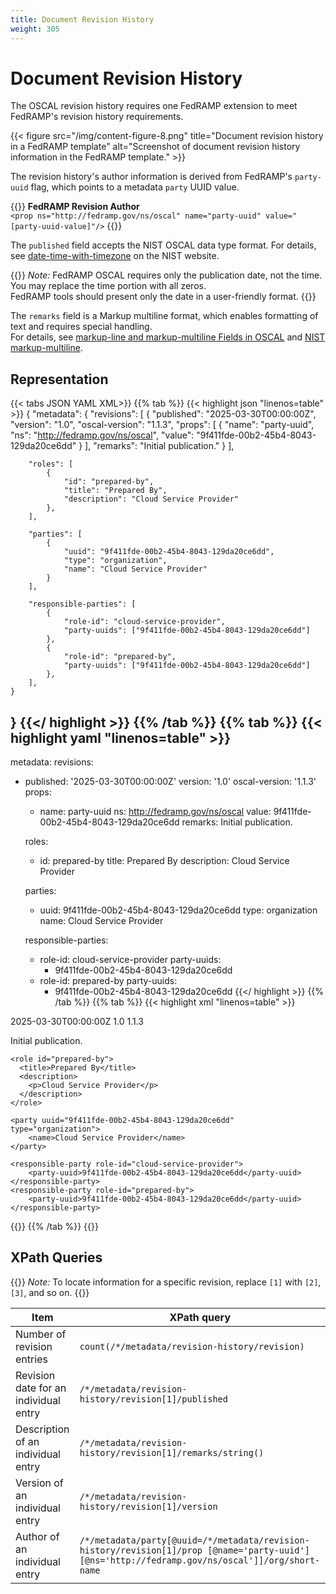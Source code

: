 ```yaml
---
title: Document Revision History
weight: 305
---
```


# Document Revision History

The OSCAL revision history requires one FedRAMP extension to meet FedRAMP's revision history requirements.

{{< figure src="/img/content-figure-8.png" title="Document revision history in a FedRAMP template" alt="Screenshot of document revision history information in the FedRAMP template." >}}

The revision history's author information is derived from FedRAMP's `party-uuid` flag, which points to a metadata `party` UUID value.

{{<callout>}}
**FedRAMP Revision Author** \
`<prop ns="http://fedramp.gov/ns/oscal" name="party-uuid" value="[party-uuid-value]"/>`
{{</callout>}}

The `published` field accepts the NIST OSCAL data type format. For details, see [date-time-with-timezone](https://pages.nist.gov/metaschema/specification/datatypes/#date-time-with-timezone) on the NIST website.

{{<callout>}}
*Note:* FedRAMP OSCAL requires only the publication date, not the time. You may replace the time portion with all zeros.\
FedRAMP tools should present only the date in a user-friendly format.
{{</callout>}}

The `remarks` field is a Markup multiline format, which enables formatting of text and requires special handling.\
For details, see [markup-line and markup-multiline Fields in OSCAL](/documentation/general-concepts/oscal-data-types/#markup-line-and-markup-multiline-fields-in-oscal) 
and [NIST markup-multiline](https://pages.nist.gov/metaschema/specification/datatypes/#markup-multiline).


## Representation

{{< tabs JSON YAML XML>}}
{{% tab %}}
{{< highlight json "linenos=table" >}}
{
    "metadata": {
        "revisions": [
            {
                "published": "2025-03-30T00:00:00Z",
                "version": "1.0",
                "oscal-version": "1.1.3",
                "props": [
                    {
                        "name": "party-uuid",
                        "ns": "http://fedramp.gov/ns/oscal",
                        "value": "9f411fde-00b2-45b4-8043-129da20ce6dd"
                    }
                ],
                "remarks": "Initial publication."
            }
        ],

        "roles": [
            {
                "id": "prepared-by",
                "title": "Prepared By",
                "description": "Cloud Service Provider"
            },
        ],

        "parties": [
            {
                "uuid": "9f411fde-00b2-45b4-8043-129da20ce6dd",
                "type": "organization",
                "name": "Cloud Service Provider"
            }
        ],

        "responsible-parties": [
            {
                "role-id": "cloud-service-provider",
                "party-uuids": ["9f411fde-00b2-45b4-8043-129da20ce6dd"]
            },
            {
                "role-id": "prepared-by",
                "party-uuids": ["9f411fde-00b2-45b4-8043-129da20ce6dd"]
            },
        ],
    }
}
{{</ highlight >}}
{{% /tab %}}
{{% tab %}}
{{< highlight yaml "linenos=table" >}}
---
metadata:
  revisions:
  - published: '2025-03-30T00:00:00Z'
    version: '1.0'
    oscal-version: '1.1.3'
    props:
    - name: party-uuid
      ns: http://fedramp.gov/ns/oscal
      value: 9f411fde-00b2-45b4-8043-129da20ce6dd
    remarks: Initial publication.

    roles:
    - id: prepared-by
      title: Prepared By
      description: Cloud Service Provider

    parties:
    - uuid: 9f411fde-00b2-45b4-8043-129da20ce6dd
      type: organization
      name: Cloud Service Provider

    responsible-parties:
    - role-id: cloud-service-provider
      party-uuids:
      - 9f411fde-00b2-45b4-8043-129da20ce6dd
    - role-id: prepared-by
      party-uuids:
      - 9f411fde-00b2-45b4-8043-129da20ce6dd
{{</ highlight >}}
{{% /tab %}}
{{% tab %}}
{{< highlight xml "linenos=table" >}}
<metadata>
    <revisions>
        <revision>
            <published>2025-03-30T00:00:00Z</published>
            <version>1.0</version>
            <oscal-version>1.1.3</oscal-version>
            <prop ns="http://fedramp.gov/ns/oscal" name="party-uuid" value="9f411fde-00b2-45b4-8043-129da20ce6dd"/>
            <remarks>
                <p>Initial publication.</p>
            </remarks>
        </revision>
    </revisions>

    <role id="prepared-by">
      <title>Prepared By</title>
      <description>
        <p>Cloud Service Provider</p>
      </description>
    </role>

    <party uuid="9f411fde-00b2-45b4-8043-129da20ce6dd" type="organization">
        <name>Cloud Service Provider</name>
    </party>

    <responsible-party role-id="cloud-service-provider">
        <party-uuid>9f411fde-00b2-45b4-8043-129da20ce6dd</party-uuid>
    </responsible-party>
    <responsible-party role-id="prepared-by">
        <party-uuid>9f411fde-00b2-45b4-8043-129da20ce6dd</party-uuid>
    </responsible-party>
</metadata>
{{</ highlight >}}
{{% /tab %}}
{{</ tabs >}}


## XPath Queries

{{<callout>}}
*Note:* To locate information for a specific revision, replace `[1]` with `[2]`, `[3]`, and so on.
{{</callout>}}

| Item                                  | XPath&nbsp;query                                                                                                                                |
| ------------------------------------- | ----------------------------------------------------------------------------------------------------------------------------------------------- |
| Number of revision entries            | `count(/*/metadata/revision-history/revision)`                                                                                                  |
| Revision date for an individual entry | `/*/metadata/revision-history/revision[1]/published`                                                                                            |
| Description of an individual entry    | `/*/metadata/revision-history/revision[1]/remarks/string()`                                                                                     |
| Version of an individual entry        | `/*/metadata/revision-history/revision[1]/version`                                                                                              |
| Author of an individual entry         | `/*/metadata/party[@uuid=/*/metadata/revision-history/revision[1]/prop [@name='party-uuid'][@ns='http://fedramp.gov/ns/oscal']]/org/short-name` |

